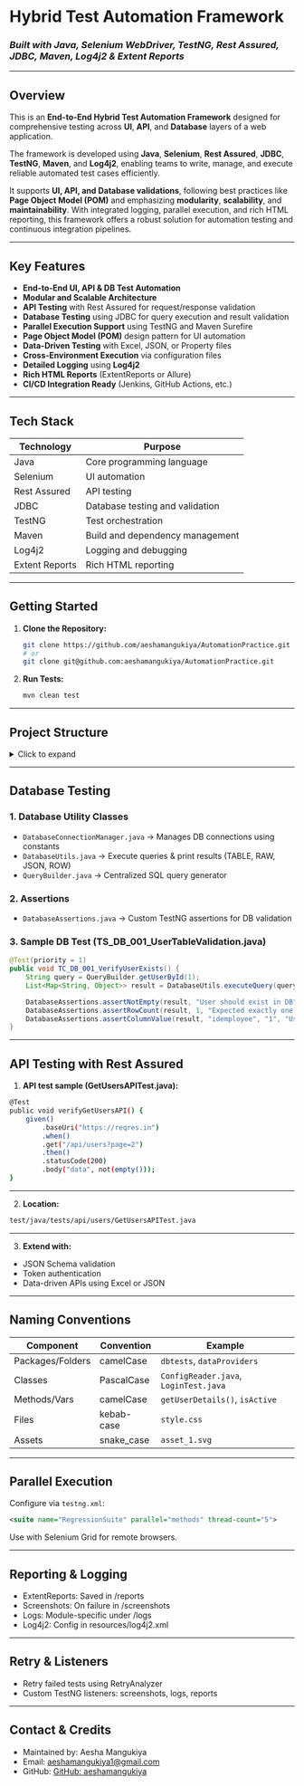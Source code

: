 # Hybrid Test Automation Framework  
### *Built with Java, Selenium WebDriver, TestNG, Rest Assured, JDBC, Maven, Log4j2 & Extent Reports*

---

## Overview

This is an **End-to-End Hybrid Test Automation Framework** designed for comprehensive testing across **UI**, **API**, and **Database** layers of a web application.  

The framework is developed using **Java**, **Selenium**, **Rest Assured**, **JDBC**, **TestNG**, **Maven**, and **Log4j2**, enabling teams to write, manage, and execute reliable automated test cases efficiently. 

It supports **UI, API, and Database validations**, following best practices like **Page Object Model (POM)** and emphasizing **modularity**, **scalability**, and **maintainability**. With integrated logging, parallel execution, and rich HTML reporting, this framework offers a robust solution for automation testing and continuous integration pipelines.

----

## Key Features

-  **End-to-End UI, API & DB Test Automation**  
-  **Modular and Scalable Architecture**  
-  **API Testing** with Rest Assured for request/response validation
-  **Database Testing** using JDBC for query execution and result validation
-  **Parallel Execution Support** using TestNG and Maven Surefire 
-  **Page Object Model (POM)** design pattern for UI automation  
-  **Data-Driven Testing** with Excel, JSON, or Property files  
-  **Cross-Environment Execution** via configuration files  
-  **Detailed Logging** using **Log4j2**  
-  **Rich HTML Reports** (ExtentReports or Allure)  
-  **CI/CD Integration Ready** (Jenkins, GitHub Actions, etc.)  

---

## Tech Stack

| Technology     | Purpose                         |
|----------------|---------------------------------|
| Java           | Core programming language       |
| Selenium       | UI automation                   |
| Rest Assured   | API testing                     |
| JDBC           | Database testing and validation |
| TestNG         | Test orchestration              |
| Maven          | Build and dependency management |
| Log4j2         | Logging and debugging           |
| Extent Reports | Rich HTML reporting             |

---

## Getting Started

1. **Clone the Repository:**

   ```bash
   git clone https://github.com/aeshamangukiya/AutomationPractice.git
   # or
   git clone git@github.com:aeshamangukiya/AutomationPractice.git
   ```

2. **Run Tests:**

   ```bash
   mvn clean test
   ```

---

## Project Structure
<details> <summary>Click to expand</summary>

```text
📁 src/
├── 📁 main/
│   ├── 📁 java/
│   │   ├── 📁 pageBase/
│   │   │   └── BasePage.java
│   │   ├── 📁 pageObjects/
│   │   │   ├── 📁 pages/
│   │   │   │   ├── 📁 accounts/
│   │   │   │   │   ├── LoginPage.java
│   │   │   │   │   └── ProfilePage.java
│   │   │   │   └── 📁 common/
│   │   │   │       └── Dashboard.java
│   │   ├── 📁 db/
│   │   │   ├── DatabaseConnectionManager.java
│   │   │   ├── DatabaseUtils.java
│   │   │   └── QueryBuilder.java
│   │   ├── 📁 utilities/
│   │   │   ├── ConfigReader.java
│   │   │   ├── WaitUtil.java
│   │   │   └── WebDriverUtil.java
│   │   ├── 📁 constants/
│   │   │   ├── FrameworkConstants.java
│   │   │   └── Messages.java
│   └── 📁 resources/
│       └── log4j2.xml

📁 test/
├── 📁 java/
│   ├── 📁 apiTests/
│   │   └── GetUsersAPITest.java
│   ├── 📁 dbtests/
│   │   ├── DatabaseAssertions.java
│   │   └── TS_DB_001_UserTableValidation.java
│   ├── 📁 data/providers/
│   │   └── DataProviderUtil.java
│   ├── 📁 testBase/
│   │   └── BaseTest.java
│   └── 📁 listeners/
│       ├── TestListener.java
│       └── ExtentReportListener.java
├── 📁 resources/
│   └── config.properties

📁 testXML/
└── testng.xml

📁 testData/
└── accounts/
    └── login/
        └── LoginTestData.xlsx

📁 reports/
└── ExtentReport.html

📁 screenshots/
└── LoginPage_YYYY_MM_DD_HH_MM_SS.png

📄 pom.xml
📄 README.md
```
</details>

---

## Database Testing

### 1. **Database Utility Classes**
- `DatabaseConnectionManager.java` → Manages DB connections using constants  
- `DatabaseUtils.java` → Execute queries & print results (TABLE, RAW, JSON, ROW)  
- `QueryBuilder.java` → Centralized SQL query generator  

### 2. **Assertions**
- `DatabaseAssertions.java` → Custom TestNG assertions for DB validation  

### 3. **Sample DB Test (TS_DB_001_UserTableValidation.java)**

```java
@Test(priority = 1)
public void TC_DB_001_VerifyUserExists() {
    String query = QueryBuilder.getUserById(1);
    List<Map<String, Object>> result = DatabaseUtils.executeQuery(query);

    DatabaseAssertions.assertNotEmpty(result, "User should exist in DB");
    DatabaseAssertions.assertRowCount(result, 1, "Expected exactly one user");
    DatabaseAssertions.assertColumnValue(result, "idemployee", "1", "User ID mismatch");
}
```

---

## API Testing with Rest Assured
1. **API test sample (GetUsersAPITest.java):**
```bash
@Test
public void verifyGetUsersAPI() {
    given()
        .baseUri("https://reqres.in")
        .when()
        .get("/api/users?page=2")
        .then()
        .statusCode(200)
        .body("data", not(empty()));
}
```
---

2. **Location:**
```bash
test/java/tests/api/users/GetUsersAPITest.java
```
---

3. **Extend with:** 
- JSON Schema validation
- Token authentication
- Data-driven APIs using Excel or JSON
---

## Naming Conventions

| Component        | Convention | Example                               |
| ---------------- | ---------- | ------------------------------------- |
| Packages/Folders | camelCase  | `dbtests`, `dataProviders`            |
| Classes          | PascalCase | `ConfigReader.java`, `LoginTest.java` |
| Methods/Vars     | camelCase  | `getUserDetails()`, `isActive`        |
| Files            | kebab-case | `style.css`                           |
| Assets           | snake_case | `asset_1.svg`                         |

---

## Parallel Execution

Configure via `testng.xml`:

```xml
<suite name="RegressionSuite" parallel="methods" thread-count="5">
```

Use with Selenium Grid for remote browsers.

---

## Reporting & Logging
- ExtentReports: Saved in /reports
- Screenshots: On failure in /screenshots
- Logs: Module-specific under /logs
- Log4j2: Config in resources/log4j2.xml

---

## Retry & Listeners
- Retry failed tests using RetryAnalyzer
- Custom TestNG listeners: screenshots, logs, reports

---

## Contact & Credits
- Maintained by: Aesha Mangukiya
- Email: aeshamangukiya1@gmail.com
- GitHub: [GitHub: aeshamangukiya](https://github.com/aeshamangukiya)
